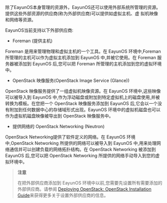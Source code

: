 除了EayunOS本身管理的资源外，EayunOS还可以使用外部系统所管理的资源。提供这些外部资源的供应商(称为外部供应商)可以提供如虚拟主机、虚
拟机映像和网络等资源。

EayunOS当前支持以下外部供应商:

* Foreman (提供主机)

Foreman 是用来管理物理和虚拟主机的一个工具。在 EayunOS 环境中,Foreman 所管理的主机可以作为虚拟主机添加到 EayunOS 中,并被它使用。在 Foreman 服务器被添加到 EayunOS 后,您可以把 Foreman 所管理的主机添加到您的虚拟环境中。

* OpenStack 映像服务(OpenStack Image Service (Glance))

OpenStack 映像服务提供了一组虚拟机映像资源。在 EayunOS 环境中,这些映像可以被导入到 EayunOS 中,作为浮动磁盘或附加到特定虚拟机上的磁盘使用,并被转换为模板。在您把一个 OpenStack 映像服务添加到 EayunOS 后,它会以一个没有附加到任何数据中心的存储域形式出现。EayunOS 环境中的虚拟机磁盘也可以作为虚拟机磁盘映像被导出到 OpenStack 映像服务中。

* 提供网络的 OpenStack Networking (Neutron)

OpenStack Networking提供了软件定义的网络。在 EayunOS 环境中,OpenStack Networking 所提供的网络可以被导入到 EayunOS 中,用来处理网络通信并可以创建负载的网络拓扑结构。在 OpenStack Networking 被添加到 EayunOS 后,您可以把 OpenStack Networking 所提供的网络手动导入到您的虚拟环境中。

>**注意**
>
>在把外部供应商添加到 EayunOS 环境中以前,您需要先设置所有需要添加的外部供应商。请参阅 [Deploying OpenStack: OpenStack Installation Guide](http://docs.openstack.org/juno/install-guide/install/yum/content/)来获得更多关于设置外部供应商的信息。
